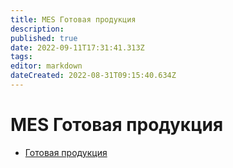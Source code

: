 ```yaml
---
title: MES Готовая продукция
description: 
published: true
date: 2022-09-11T17:31:41.313Z
tags: 
editor: markdown
dateCreated: 2022-08-31T09:15:40.634Z
---
```


# MES Готовая продукция

* [Готовая продукция](gotovaya-produkciya.md)
